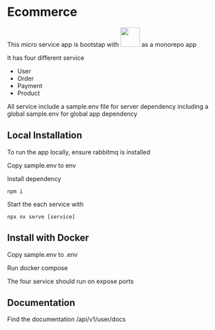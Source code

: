 # Ecommerce

This micro service app is bootstap with 
<a alt="Nx logo" href="https://nx.dev" target="_blank" rel="noreferrer"><img src="https://raw.githubusercontent.com/nrwl/nx/master/images/nx-logo.png" width="45"></a>
 as a monorepo app

 It has four different service
 - User
 - Order
 - Payment
 - Product

 All service include a sample.env file for server dependency including a global sample.env for global app dependency

 ## Local Installation
 To run the app locally, ensure rabbitmq is installed
 
 Copy sample.env to env

Install dependency 

 `npm i`

 Start the each service with

 `npx nx serve [service]`

 
## Install with Docker

Copy sample.env to .env

Run docker compose

The four service should run on expose ports
 
 ## Documentation

 Find the documentation /api/v1/user/docs